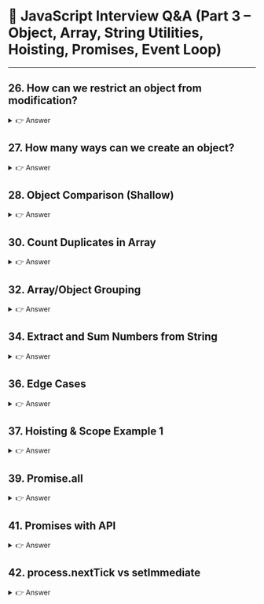 # 📘 JavaScript Interview Q&A (Part 3 – Object, Array, String Utilities, Hoisting, Promises, Event Loop)

---

## 26. How can we restrict an object from modification?
<details> <summary>👉 Answer</summary>

Use **`Object.freeze()`** to prevent modification.

```js
const obj = { name: "JS" };
Object.freeze(obj);

obj.name = "Changed";  // ❌ won't work
obj.newProp = "Hello"; // ❌ won't work

console.log(obj); // { name: "JS" }
```
</details>

## 27. How many ways can we create an object?
<details> <summary>👉 Answer</summary>
Object literal

```js
const obj = { a: 1 };
new Object()


const obj = new Object();
obj.a = 1;
Constructor function


function Person(name) {
  this.name = name;
}
const p = new Person("John");
Object.create()


const proto = { greet: () => console.log("Hi") };
const obj = Object.create(proto);
Class


class Car {
  constructor(model) {
    this.model = model;
  }
}
const c = new Car("BMW");
```
</details>

## 28. Object Comparison (Shallow)
<details> <summary>👉 Answer</summary>
```js
function isEqual(obj1, obj2) {
  return JSON.stringify(obj1) === JSON.stringify(obj2);
}

console.log(isEqual({ a: 1 }, { a: 1 })); // true
```
</details>

## 29. Remove Duplicates from Array
<details> <summary>👉 Answer</summary>
```js
let arr = [1,1,2,2,3,3];
let unique = [...new Set(arr)];

console.log(unique); // [1,2,3]
```
</details>

## 30. Count Duplicates in Array
<details> <summary>👉 Answer</summary>
```js
let arr = [1,2,2,3,3,3];
let count = {};

arr.forEach(num => count[num] = (count[num] || 0) + 1);

console.log(count); // {1:1, 2:2, 3:3}
```
</details>

## 31. Flatten Array
<details> <summary>👉 Answer</summary>
```js
let arr = [1,[2,[3,[4]]]];
console.log(arr.flat(Infinity)); // [1,2,3,4]
```
</details>

## 32. Array/Object Grouping
<details> <summary>👉 Answer</summary>
```js
let arr = [
  { dept: "IT", name: "A" },
  { dept: "HR", name: "B" },
  { dept: "IT", name: "C" }
];

let grouped = arr.reduce((acc, item) => {
  (acc[item.dept] = acc[item.dept] || []).push(item.name);
  return acc;
}, {});

console.log(grouped); 
// { IT: ["A", "C"], HR: ["B"] }
```
</details>

## 33. Check if String has Number
<details> <summary>👉 Answer</summary>
```js
let str = "Welcome123";
console.log(/\d/.test(str)); // true
```
</details>

## 34. Extract and Sum Numbers from String
<details> <summary>👉 Answer</summary>
```js
let str = "AB_12_cd_34_EF_87";
let sum = str.match(/\d+/g).reduce((a, b) => a + Number(b), 0);

console.log(sum); // 133
```
</details>

## 35. Expression Trick
<details> <summary>👉 Answer</summary>
```js
let x = 1;
x = (x++, 4);
console.log(x); // 4
```
</details>

## 36. Edge Cases
<details> <summary>👉 Answer</summary>
```js
console.log(!!0);                 // false
console.log(2 === "2");           // false
console.log({} === Object);       // false
console.log(3 ** 4);              // 81
console.log(parseInt(0.0000005)); // 5 (scientific notation issue)
```
</details>

## 37. Hoisting & Scope Example 1
<details> <summary>👉 Answer</summary>
```js
function fun() {
  setTimeout(() => {
    console.log(x); // undefined
    console.log(y); // ReferenceError
  });
  
  var x = 2;
  let y = 12;
}
fun();
```
</details>

## 38. Hoisting & Scope Example 2
<details> <summary>👉 Answer</summary>
```js
function fun(a, b){}
console.log(fun.length); // 2

var a = 15;
if (a) {
  let a = 4;
  const b = 5;
  var c = 6;
}

console.log(a); // 15
console.log(c); // 6
console.log(d); // ReferenceError
```
</details>

## 39. Promise.all
<details> <summary>👉 Answer</summary>
```js
let p1 = Promise.resolve(1);
let p2 = Promise.resolve(2);

Promise.all([p1, p2]).then(console.log); // [1, 2]
```
</details>

## 40. Promise.all with Async/Await
<details> <summary>👉 Answer</summary>
```js
async function run() {
  let results = await Promise.all([
    Promise.resolve("A"),
    Promise.resolve("B")
  ]);
  console.log(results); // ["A","B"]
}
run();
```
</details>

## 41. Promises with API
<details> <summary>👉 Answer</summary>
```js
fetch("https://jsonplaceholder.typicode.com/posts/1")
  .then(res => res.json())
  .then(data => console.log(data));
```
</details>

## 42. process.nextTick vs setImmediate
<details> <summary>👉 Answer</summary>
```js
console.log("Start");

setTimeout(() => console.log("setTimeout"), 0);

setImmediate(() => console.log("setImmediate"));

process.nextTick(() => console.log("nextTick"));

console.log("End");
Output Order:
Start
End
nextTick
setTimeout / setImmediate (depends on environment)
```
</details>
